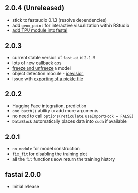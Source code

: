 
## 2.0.4 (Unreleased)

* stick to fastaudio 0.1.3 (resolve dependencies)
* add ```geom_point``` for interactive visualization within RStudio
* [add TPU module into fastai](https://github.com/butchland/fastai_xla_extensions)

## 2.0.3 

* current stable version of ```fast.ai``` is ```2.1.5```
* lots of new callback ops
* [freeze and unfreeze](https://github.com/henry090/fastai/pull/86) a model
* object detection module - [icevision](https://github.com/henry090/fastai/issues/89)
* issue with [exporting of a pickle file](https://github.com/henry090/fastai/issues/106)

## 2.0.2 

* Hugging Face integration, prediction
* ```one_batch()``` ability to add more arguments
* no need to call ```options(reticulate.useImportHook = FALSE)```
* ```DataBlock``` automatically places data into ```cuda``` if available


## 2.0.1

* ```nn_module``` for model construction
* ```fix_fit``` for disabling the training plot
* all the ```fit``` functions now return the training history


## fastai 2.0.0

* Initial release



